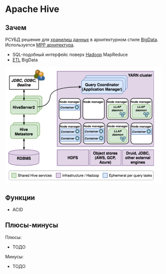 # Apache Hive

## Зачем

РСУБД решение для [хранилищ данных](../../arch/store.md) в архитектурном стиле [BigData](../../arch/style/bigdata.md).
Используется [MPP архитектура](../../arch/style/mpp.md).

- SQL-подобный интерфейс поверх [Hadoop](apache.hadoop.md) MapReduce
- [ETL](https://habr.com/ru/articles/585460/) BigData

![arch](../../img/technology/store/apache.hive.arch.png)

## Функции

- ACID

## Плюсы-минусы

Плюсы:

- ТОДО

Минусы:

- ТОДО
